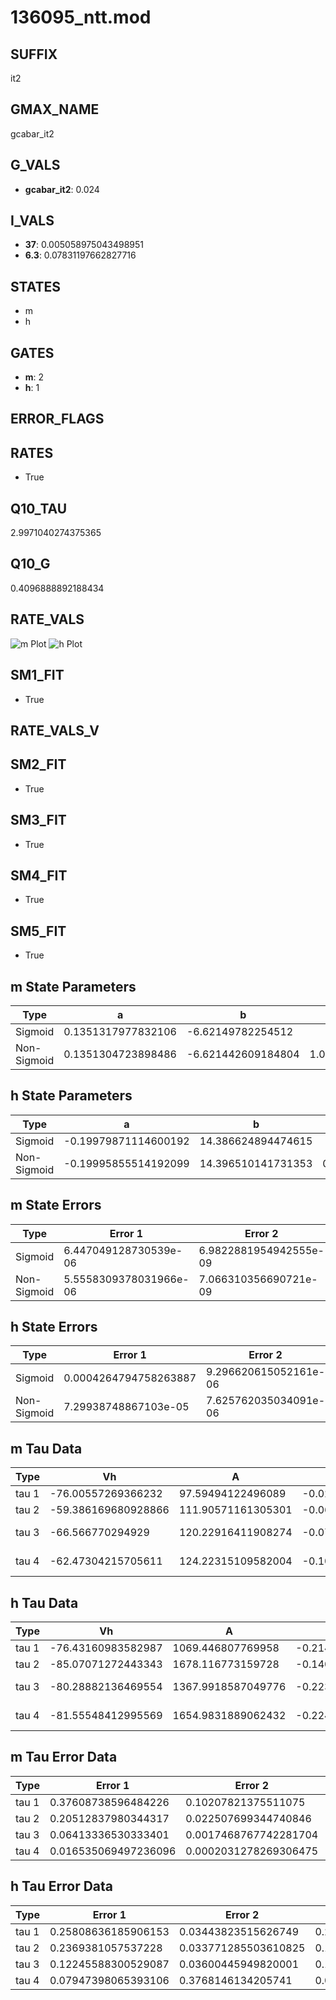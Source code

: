 # 136095_ntt.mod

## SUFFIX

it2

## GMAX_NAME

gcabar_it2

## G_VALS

- **gcabar_it2**: 0.024

## I_VALS

- **37**: 0.005058975043498951
- **6.3**: 0.07831197662827716

## STATES

- m
- h

## GATES

- **m**: 2
- **h**: 1

## ERROR_FLAGS


## RATES

- True

## Q10_TAU

2.9971040274375365

## Q10_G

0.4096888892188434

## RATE_VALS

![m Plot](/Users/pbozelos/Dropbox/icg-Chai-Panos/supermodels/output_markdown_files/Ca/136095_ntt.mod/images/m.png)
![h Plot](/Users/pbozelos/Dropbox/icg-Chai-Panos/supermodels/output_markdown_files/Ca/136095_ntt.mod/images/h.png)

## SM1_FIT

- True

## RATE_VALS_V

## SM2_FIT

- True

## SM3_FIT

- True

## SM4_FIT

- True

## SM5_FIT

- True

## m State Parameters

| Type | a | b | c | d |
| --- | --- | --- | --- | --- |
| Sigmoid | 0.1351317977832106 | -6.62149782254512 |
| Non-Sigmoid | 0.1351304723898486 | -6.621442609184804 | 1.0000046675350076 | -3.9974045039302785e-06 |

## h State Parameters

| Type | a | b | c | d |
| --- | --- | --- | --- | --- |
| Sigmoid | -0.19979871114600192 | 14.386624894474615 |
| Non-Sigmoid | -0.19995855514192099 | 14.396510141731353 | 0.9993762697063004 | -3.391479789177744e-06 |

## m State Errors

| Type | Error 1 | Error 2 | Error 3 |
| --- | --- | --- | --- |
| Sigmoid | 6.447049128730539e-06 | 6.9822881954942555e-09 | 3.2231925952132607e-06 |
| Non-Sigmoid | 5.5558309378031966e-06 | 7.066310356690721e-09 | 2.7776293900384934e-06 |

## h State Errors

| Type | Error 1 | Error 2 | Error 3 |
| --- | --- | --- | --- |
| Sigmoid | 0.0004264794758263887 | 9.296620615052161e-06 | 0.0003863550360982874 |
| Non-Sigmoid | 7.29938748867103e-05 | 7.625762035034091e-06 | 6.612639708432093e-05 |

## m Tau Data

| Type | Vh | A | b1 | b2 | c1 | c2 | d1 | d2 | e1 | e2 |
| --- | --- | --- | --- | --- | --- | --- | --- | --- | --- | --- |
| tau 1 | -76.00557269366232 | 97.59494122496089 | -0.029919160577747805 | -0.0964587023859382 |
| tau 2 | -59.386169680928866 | 111.90571161305301 | -0.06816465615554591 | 0.0004942636661992522 | -0.0372367257580531 | 0.0003846503484255056 |
| tau 3 | -66.566770294929 | 120.22916411908274 | -0.07419940962480334 | 0.0007778101901384804 | -2.514409010917314e-06 | -0.11597624363301934 | -0.0034546515753319947 | -4.751938161312796e-05 |
| tau 4 | -62.47304215705611 | 124.22315109582004 | -0.10015808380087954 | 0.001638697777111723 | -1.1249789098086676e-05 | 2.742131863489484e-08 | -0.10222748501794422 | -0.003267823627451668 | -8.392698975386216e-05 | -9.442127846143649e-07 |

## h Tau Data

| Type | Vh | A | b1 | b2 | c1 | c2 | d1 | d2 | e1 | e2 |
| --- | --- | --- | --- | --- | --- | --- | --- | --- | --- | --- |
| tau 1 | -76.43160983582987 | 1069.446807769958 | -0.21419134641625195 | -0.028140274028686116 |
| tau 2 | -85.07071272443343 | 1678.116773159728 | -0.1401960327441604 | 0.0006627219569811832 | -0.1760651767329585 | -0.007096631608049232 |
| tau 3 | -80.28882136469554 | 1367.9918587049776 | -0.2230992464221153 | 0.004211849654128599 | -2.395027422288394e-05 | -0.23044634183786009 | -0.023631485186371287 | -0.0007206146072704997 |
| tau 4 | -81.55548412995569 | 1654.9831889062432 | -0.22432072265981015 | 0.004314773874894676 | -3.1880175966317255e-05 | 7.913786640363499e-08 | 0.07268985325147584 | -0.030455558915410404 | -0.009425338417442041 | -0.0004006605851694735 |

## m Tau Error Data

| Type | Error 1 | Error 2 | Error 3 |
| --- | --- | --- | --- |
| tau 1 | 0.37608738596484226 | 0.10207821375511075 | 0.19402878672136695 |
| tau 2 | 0.20512837980344317 | 0.022507699344740846 | 0.10582862425250955 |
| tau 3 | 0.06413336530333401 | 0.0017468767742281704 | 0.03308730769111034 |
| tau 4 | 0.016535069497236096 | 0.0002031278269306475 | 0.008530675562732435 |

## h Tau Error Data

| Type | Error 1 | Error 2 | Error 3 |
| --- | --- | --- | --- |
| tau 1 | 0.25808636185906153 | 0.03443823515626749 | 0.21193809747755635 |
| tau 2 | 0.2369381057537228 | 0.033771285503610825 | 0.19457134810092228 |
| tau 3 | 0.12245588300529087 | 0.03600445949820001 | 0.10055962152408615 |
| tau 4 | 0.07947398065393106 | 0.3768146134205741 | 0.06526328682164295 |

